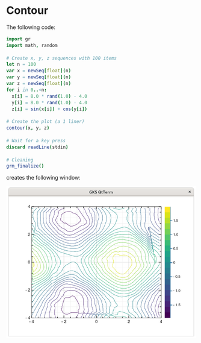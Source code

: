# Contour

The following code:
```nim
import gr
import math, random

# Create x, y, z sequences with 100 items
let n = 100
var x = newSeq[float](n)
var y = newSeq[float](n)
var z = newSeq[float](n)
for i in 0..<n:
  x[i] = 8.0 * rand(1.0) - 4.0
  y[i] = 8.0 * rand(1.0) - 4.0
  z[i] = sin(x[i]) + cos(y[i])

# Create the plot (a 1 liner)
contour(x, y, z)

# Wait for a key press
discard readLine(stdin)   

# Cleaning
grm_finalize()
```

creates the following window:

![Contour](imgs/contour.png)


